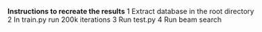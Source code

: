 **Instructions to recreate the results**
1 Extract database in the root directory
2 In train.py run 200k iterations
3 Run test.py 
4 Run beam search
